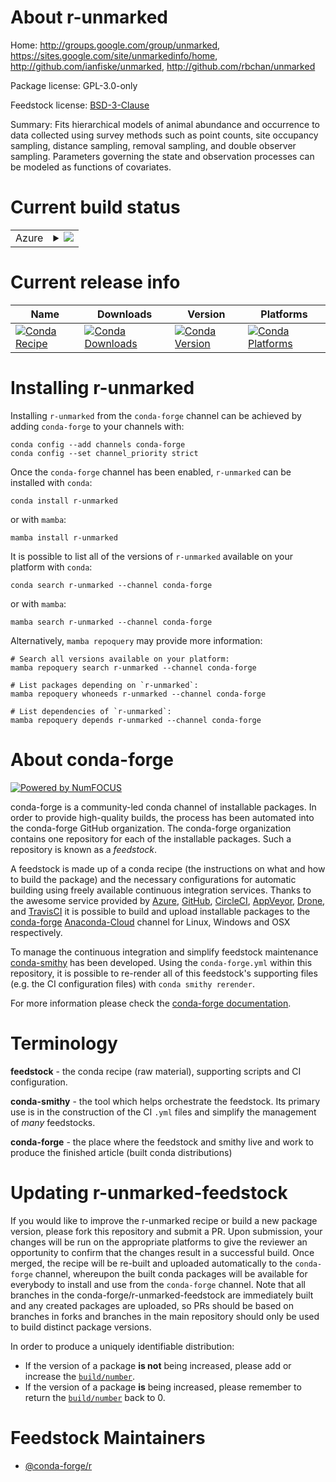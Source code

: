 About r-unmarked
================

Home: http://groups.google.com/group/unmarked, https://sites.google.com/site/unmarkedinfo/home, http://github.com/ianfiske/unmarked, http://github.com/rbchan/unmarked

Package license: GPL-3.0-only

Feedstock license: [BSD-3-Clause](https://github.com/conda-forge/r-unmarked-feedstock/blob/main/LICENSE.txt)

Summary: Fits hierarchical models of animal abundance and occurrence to data collected using survey methods such as point counts, site occupancy sampling, distance sampling, removal sampling, and double observer sampling. Parameters governing the state and observation processes can be modeled as functions of covariates.

Current build status
====================


<table>
    
  <tr>
    <td>Azure</td>
    <td>
      <details>
        <summary>
          <a href="https://dev.azure.com/conda-forge/feedstock-builds/_build/latest?definitionId=9732&branchName=main">
            <img src="https://dev.azure.com/conda-forge/feedstock-builds/_apis/build/status/r-unmarked-feedstock?branchName=main">
          </a>
        </summary>
        <table>
          <thead><tr><th>Variant</th><th>Status</th></tr></thead>
          <tbody><tr>
              <td>linux_64_r_base4.0</td>
              <td>
                <a href="https://dev.azure.com/conda-forge/feedstock-builds/_build/latest?definitionId=9732&branchName=main">
                  <img src="https://dev.azure.com/conda-forge/feedstock-builds/_apis/build/status/r-unmarked-feedstock?branchName=main&jobName=linux&configuration=linux_64_r_base4.0" alt="variant">
                </a>
              </td>
            </tr><tr>
              <td>linux_64_r_base4.1</td>
              <td>
                <a href="https://dev.azure.com/conda-forge/feedstock-builds/_build/latest?definitionId=9732&branchName=main">
                  <img src="https://dev.azure.com/conda-forge/feedstock-builds/_apis/build/status/r-unmarked-feedstock?branchName=main&jobName=linux&configuration=linux_64_r_base4.1" alt="variant">
                </a>
              </td>
            </tr><tr>
              <td>osx_64_r_base4.0</td>
              <td>
                <a href="https://dev.azure.com/conda-forge/feedstock-builds/_build/latest?definitionId=9732&branchName=main">
                  <img src="https://dev.azure.com/conda-forge/feedstock-builds/_apis/build/status/r-unmarked-feedstock?branchName=main&jobName=osx&configuration=osx_64_r_base4.0" alt="variant">
                </a>
              </td>
            </tr><tr>
              <td>osx_64_r_base4.1</td>
              <td>
                <a href="https://dev.azure.com/conda-forge/feedstock-builds/_build/latest?definitionId=9732&branchName=main">
                  <img src="https://dev.azure.com/conda-forge/feedstock-builds/_apis/build/status/r-unmarked-feedstock?branchName=main&jobName=osx&configuration=osx_64_r_base4.1" alt="variant">
                </a>
              </td>
            </tr><tr>
              <td>win_64_r_base4.0</td>
              <td>
                <a href="https://dev.azure.com/conda-forge/feedstock-builds/_build/latest?definitionId=9732&branchName=main">
                  <img src="https://dev.azure.com/conda-forge/feedstock-builds/_apis/build/status/r-unmarked-feedstock?branchName=main&jobName=win&configuration=win_64_r_base4.0" alt="variant">
                </a>
              </td>
            </tr><tr>
              <td>win_64_r_base4.1</td>
              <td>
                <a href="https://dev.azure.com/conda-forge/feedstock-builds/_build/latest?definitionId=9732&branchName=main">
                  <img src="https://dev.azure.com/conda-forge/feedstock-builds/_apis/build/status/r-unmarked-feedstock?branchName=main&jobName=win&configuration=win_64_r_base4.1" alt="variant">
                </a>
              </td>
            </tr>
          </tbody>
        </table>
      </details>
    </td>
  </tr>
</table>

Current release info
====================

| Name | Downloads | Version | Platforms |
| --- | --- | --- | --- |
| [![Conda Recipe](https://img.shields.io/badge/recipe-r--unmarked-green.svg)](https://anaconda.org/conda-forge/r-unmarked) | [![Conda Downloads](https://img.shields.io/conda/dn/conda-forge/r-unmarked.svg)](https://anaconda.org/conda-forge/r-unmarked) | [![Conda Version](https://img.shields.io/conda/vn/conda-forge/r-unmarked.svg)](https://anaconda.org/conda-forge/r-unmarked) | [![Conda Platforms](https://img.shields.io/conda/pn/conda-forge/r-unmarked.svg)](https://anaconda.org/conda-forge/r-unmarked) |

Installing r-unmarked
=====================

Installing `r-unmarked` from the `conda-forge` channel can be achieved by adding `conda-forge` to your channels with:

```
conda config --add channels conda-forge
conda config --set channel_priority strict
```

Once the `conda-forge` channel has been enabled, `r-unmarked` can be installed with `conda`:

```
conda install r-unmarked
```

or with `mamba`:

```
mamba install r-unmarked
```

It is possible to list all of the versions of `r-unmarked` available on your platform with `conda`:

```
conda search r-unmarked --channel conda-forge
```

or with `mamba`:

```
mamba search r-unmarked --channel conda-forge
```

Alternatively, `mamba repoquery` may provide more information:

```
# Search all versions available on your platform:
mamba repoquery search r-unmarked --channel conda-forge

# List packages depending on `r-unmarked`:
mamba repoquery whoneeds r-unmarked --channel conda-forge

# List dependencies of `r-unmarked`:
mamba repoquery depends r-unmarked --channel conda-forge
```


About conda-forge
=================

[![Powered by
NumFOCUS](https://img.shields.io/badge/powered%20by-NumFOCUS-orange.svg?style=flat&colorA=E1523D&colorB=007D8A)](https://numfocus.org)

conda-forge is a community-led conda channel of installable packages.
In order to provide high-quality builds, the process has been automated into the
conda-forge GitHub organization. The conda-forge organization contains one repository
for each of the installable packages. Such a repository is known as a *feedstock*.

A feedstock is made up of a conda recipe (the instructions on what and how to build
the package) and the necessary configurations for automatic building using freely
available continuous integration services. Thanks to the awesome service provided by
[Azure](https://azure.microsoft.com/en-us/services/devops/), [GitHub](https://github.com/),
[CircleCI](https://circleci.com/), [AppVeyor](https://www.appveyor.com/),
[Drone](https://cloud.drone.io/welcome), and [TravisCI](https://travis-ci.com/)
it is possible to build and upload installable packages to the
[conda-forge](https://anaconda.org/conda-forge) [Anaconda-Cloud](https://anaconda.org/)
channel for Linux, Windows and OSX respectively.

To manage the continuous integration and simplify feedstock maintenance
[conda-smithy](https://github.com/conda-forge/conda-smithy) has been developed.
Using the ``conda-forge.yml`` within this repository, it is possible to re-render all of
this feedstock's supporting files (e.g. the CI configuration files) with ``conda smithy rerender``.

For more information please check the [conda-forge documentation](https://conda-forge.org/docs/).

Terminology
===========

**feedstock** - the conda recipe (raw material), supporting scripts and CI configuration.

**conda-smithy** - the tool which helps orchestrate the feedstock.
                   Its primary use is in the construction of the CI ``.yml`` files
                   and simplify the management of *many* feedstocks.

**conda-forge** - the place where the feedstock and smithy live and work to
                  produce the finished article (built conda distributions)


Updating r-unmarked-feedstock
=============================

If you would like to improve the r-unmarked recipe or build a new
package version, please fork this repository and submit a PR. Upon submission,
your changes will be run on the appropriate platforms to give the reviewer an
opportunity to confirm that the changes result in a successful build. Once
merged, the recipe will be re-built and uploaded automatically to the
`conda-forge` channel, whereupon the built conda packages will be available for
everybody to install and use from the `conda-forge` channel.
Note that all branches in the conda-forge/r-unmarked-feedstock are
immediately built and any created packages are uploaded, so PRs should be based
on branches in forks and branches in the main repository should only be used to
build distinct package versions.

In order to produce a uniquely identifiable distribution:
 * If the version of a package **is not** being increased, please add or increase
   the [``build/number``](https://docs.conda.io/projects/conda-build/en/latest/resources/define-metadata.html#build-number-and-string).
 * If the version of a package **is** being increased, please remember to return
   the [``build/number``](https://docs.conda.io/projects/conda-build/en/latest/resources/define-metadata.html#build-number-and-string)
   back to 0.

Feedstock Maintainers
=====================

* [@conda-forge/r](https://github.com/conda-forge/r/)

